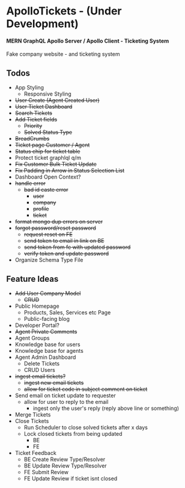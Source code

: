 # ApolloTickets - (Under Development)

#### MERN GraphQL Apollo Server / Apollo Client - Ticketing System

Fake company website - and ticketing system

## Todos

- App Styling
  - Responsive Styling
- ~~User Create (Agent Created User)~~
- ~~User Ticket Dashboard~~
- ~~Search Tickets~~
- ~~Add Ticket fields~~
  - ~~Priority~~
  - ~~Solved Status Type~~
- ~~BreadCrumbs~~
- ~~Ticket page Customer / Agent~~
- ~~Status chip for ticket table~~
- Protect ticket graphlql q/m
- ~~Fix Customer Bulk Ticket Update~~
- ~~Fix Padding in Arrow in Status Selection List~~
- Dashboard Open Context?
- ~~handle error~~
  - ~~bad id caste error~~
    - ~~user~~
    - ~~company~~
    - ~~profile~~
    - ~~ticket~~
- ~~format mongo dup errors on server~~
- ~~forgot password/reset password~~
  - ~~request reset on FE~~
  - ~~send token to email in link on BE~~
  - ~~send token from fe with updated password~~
  - ~~verify token and update password~~
- Organize Schema Type File

## Feature Ideas

- ~~Add User Company Model~~
  - ~~CRUD~~
- Public Homepage
  - Products, Sales, Services etc Page
  - Public-facing blog
- Developer Portal?
- ~~Agent Private Comments~~
- Agent Groups
- Knowledge base for users
- Knowledge base for agents
- Agent Admin Dashboard
  - Delete Tickets
  - CRUD Users
- ~~ingest email tickets?~~
  - ~~ingest new email tickets~~
  - ~~allow for ticket code in subject comment on ticket~~
- Send email on ticket update to requester
  - allow for user to reply to the email
    - ingest only the user's reply (reply above line or something)
- Merge Tickets
- Close Tickets
  - Run Scheduler to close solved tickets after x days
  - Lock closed tickets from being updated
    - BE
    - FE
- Ticket Feedback
  - BE Create Review Type/Resolver
  - BE Update Review Type/Resolver
  - FE Submit Review
  - FE Update Review if ticket isnt closed
